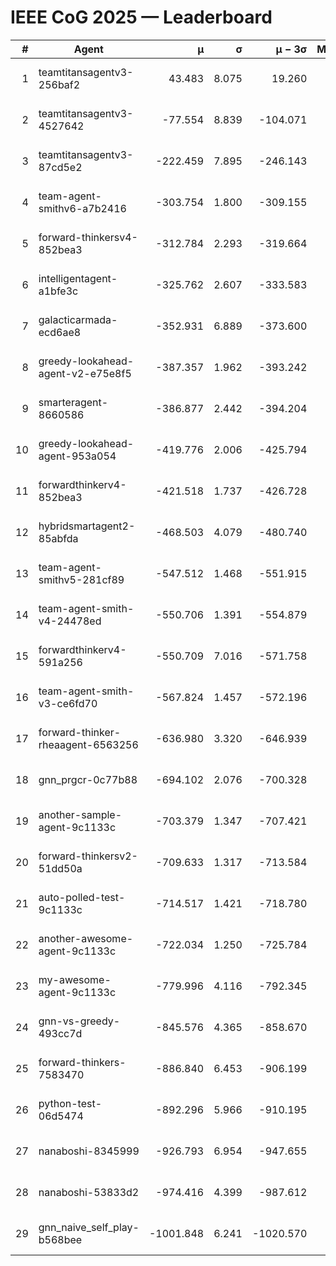 # IEEE CoG 2025 — Leaderboard

| # | Agent | μ | σ | μ − 3σ | Matches | Updated |
|---:|---|---:|---:|---:|---:|---|
| 1 | teamtitansagentv3-256baf2 | 43.483 | 8.075 | 19.260 | 18656 | 2025-08-24 10:20 |
| 2 | teamtitansagentv3-4527642 | -77.554 | 8.839 | -104.071 | 18390 | 2025-08-24 10:20 |
| 3 | teamtitansagentv3-87cd5e2 | -222.459 | 7.895 | -246.143 | 19746 | 2025-08-24 10:20 |
| 4 | team-agent-smithv6-a7b2416 | -303.754 | 1.800 | -309.155 | 18460 | 2025-08-24 10:20 |
| 5 | forward-thinkersv4-852bea3 | -312.784 | 2.293 | -319.664 | 15010 | 2025-08-24 10:20 |
| 6 | intelligentagent-a1bfe3c | -325.762 | 2.607 | -333.583 | 15670 | 2025-08-24 10:20 |
| 7 | galacticarmada-ecd6ae8 | -352.931 | 6.889 | -373.600 | 17000 | 2025-08-24 10:20 |
| 8 | greedy-lookahead-agent-v2-e75e8f5 | -387.357 | 1.962 | -393.242 | 18870 | 2025-08-24 10:20 |
| 9 | smarteragent-8660586 | -386.877 | 2.442 | -394.204 | 15454 | 2025-08-24 10:20 |
| 10 | greedy-lookahead-agent-953a054 | -419.776 | 2.006 | -425.794 | 17250 | 2025-08-24 10:20 |
| 11 | forwardthinkerv4-852bea3 | -421.518 | 1.737 | -426.728 | 15221 | 2025-08-24 10:20 |
| 12 | hybridsmartagent2-85abfda | -468.503 | 4.079 | -480.740 | 15498 | 2025-08-24 10:20 |
| 13 | team-agent-smithv5-281cf89 | -547.512 | 1.468 | -551.915 | 18020 | 2025-08-24 10:20 |
| 14 | team-agent-smith-v4-24478ed | -550.706 | 1.391 | -554.879 | 18896 | 2025-08-24 10:20 |
| 15 | forwardthinkerv4-591a256 | -550.709 | 7.016 | -571.758 | 15349 | 2025-08-24 10:20 |
| 16 | team-agent-smith-v3-ce6fd70 | -567.824 | 1.457 | -572.196 | 19456 | 2025-08-24 10:20 |
| 17 | forward-thinker-rheaagent-6563256 | -636.980 | 3.320 | -646.939 | 17556 | 2025-08-24 10:20 |
| 18 | gnn_prgcr-0c77b88 | -694.102 | 2.076 | -700.328 | 16420 | 2025-08-24 10:20 |
| 19 | another-sample-agent-9c1133c | -703.379 | 1.347 | -707.421 | 18560 | 2025-08-24 10:20 |
| 20 | forward-thinkersv2-51dd50a | -709.633 | 1.317 | -713.584 | 17776 | 2025-08-24 10:20 |
| 21 | auto-polled-test-9c1133c | -714.517 | 1.421 | -718.780 | 19220 | 2025-08-24 10:20 |
| 22 | another-awesome-agent-9c1133c | -722.034 | 1.250 | -725.784 | 19820 | 2025-08-24 10:20 |
| 23 | my-awesome-agent-9c1133c | -779.996 | 4.116 | -792.345 | 18480 | 2025-08-24 10:20 |
| 24 | gnn-vs-greedy-493cc7d | -845.576 | 4.365 | -858.670 | 14700 | 2025-08-24 10:20 |
| 25 | forward-thinkers-7583470 | -886.840 | 6.453 | -906.199 | 16900 | 2025-08-24 10:20 |
| 26 | python-test-06d5474 | -892.296 | 5.966 | -910.195 | 14690 | 2025-08-24 10:20 |
| 27 | nanaboshi-8345999 | -926.793 | 6.954 | -947.655 | 15170 | 2025-08-24 10:20 |
| 28 | nanaboshi-53833d2 | -974.416 | 4.399 | -987.612 | 14240 | 2025-08-24 10:20 |
| 29 | gnn_naive_self_play-b568bee | -1001.848 | 6.241 | -1020.570 | 14560 | 2025-08-24 10:20 |

